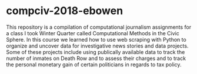 # compciv-2018-ebowen

This repository is a compilation of computational journalism assignments for a class I took Winter Quarter called Computational Methods in the Civic Sphere. In this course we learned how to use web scraping with Python to organize and uncover data for investigative news stories and data projects. Some of these projects include using publically available data to track the number of inmates on Death Row and to assess their charges and to track the personal monetary gain of certain politicians in regards to tax policy. 
